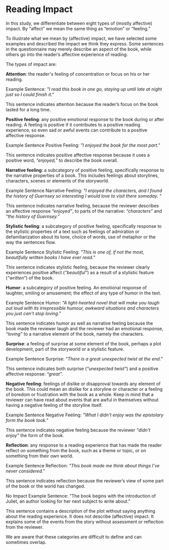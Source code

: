 # Reading Impact

In this study, we differentiate between eight types of (mostly
affective) impact. By “affect” we mean the same thing as “emotion” or
“feeling.”

To illustrate what we mean by (affective) impact, we have selected some
examples and described the impact we think they express. Some sentences
in the questionnaire may merely describe an aspect of the book, while
others go into the reader’s affective experience of reading. 

The types of impact are:

**Attention**: the reader's feeling of concentration or focus on his or
her reading.

Example Sentence: *"I read this book in
one go, staying up until late at night just so I could finish it."*

This sentence indicates attention because the reader’s focus on the book
lasted for a long time.

**Positive feeling**: any positive emotional response to the book during
or after reading. A feeling is positive if it contributes to a positive
reading experience, so even sad or awful events can contribute to a
positive affective response.

Example Sentence Positive Feeling: *"I enjoyed the book for the most part."* 


This sentence indicates positive affective response because it uses a
positive word, *“enjoyed,”* to describe the book overall.


**Narrative feeling**: a subcategory of positive feeling,
specifically response to the narrative properties of a book. This
includes feelings about storylines, characters, scenes or elements
of the storyworld.

Example Sentence Narrative Feeling: 
*"I enjoyed the characters, and I found the history of Guernsey so
interesting I would love to visit there someday. "* 

This sentence indicates narrative feeling, because the reviewer
describes an affective response *“enjoyed”*, to parts of the
narrative: *“characters”* and *“the history of Guernsey.”*

**Stylistic feeling**: a subcategory of positive feeling,
specifically response to the stylistic properties of a text such as
feelings of admiration or defamiliarization about its tone, choice
of words, use of metaphor or the way the sentences flow.


Example Sentence Stylistic Feeling: <span classname="sentence-text">
*"This is one of, if not the most, beautifully written books I have
ever read."* </span>


This sentence indicates stylistic feeling, because the reviewer
clearly experiences positive affect (*“beautiful”*) as a result of a
stylistic feature (*“written”*) of the book.


**Humor**: a subcategory of positive feeling. An emotional response
of laughter, smiling or amusement; the effect of any type of humor
in the text.


Example Sentence Humor: <span classname="sentence-text"> *"A
light-hearted novel that will make you laugh out loud with its
irrepressible humour, awkward situations and characters you just
can't stop loving."* </span>


This sentence indicates humor as well as narrative feeling because
the book made the reviewer laugh and the reviewer had an emotional
response, *“loving”* to a narrative element of the book, namely the
characters.


**Surprise**: a feeling of surprise at some element of the book, perhaps
a plot development, part of the storyworld or a stylistic feature.


Example Sentence Surprise: <span classname="sentence-text"> *"There is a
great unexpected twist at the end."* </span>


This sentence indicates both surprise (*“unexpected twist”*) and a
positive affective response: *“great”*.

**Negative feeling**: feelings of dislike or disapproval towards any
element of the book. This could mean an dislike for a storyline or
character or a feeling of boredom or frustration with the book as a
whole. Keep in mind that a reviewer can have read about events that are
awful in themselves without having a negative feeling of the storyline
itself.


Example Sentence Negative Feeling: <span classname="sentence-text">
*"What I didn't enjoy was the epistolary form the book took."* </span>


This sentence indicates negative feeling because the reviewer *"didn't
enjoy"* the form of the book.

**Reflection**: any response to a reading experience that has made the
reader reflect on something from the book, such as a theme or topic, or
on something from their own world.


Example Sentence Reflection: <span classname="sentence-text"> *"This
book made me think about things I’ve never considered."* </span>


This sentence indicates reflection because the reviewer’s view of some
part of the book or the world has changed.

No Impact Example Sentence: <span classname="sentence-text"> "The book
begins with the introduction of Juliet, an author looking for her next
subject to write about." </span>


This sentence contains a description of the plot without saying anything
about the reading experience. It does not describe (affective) impact.
It explains some of the events from the story without assessment or
reflection from the reviewer.

We are aware that these categories are difficult to define and can
sometimes overlap. 
